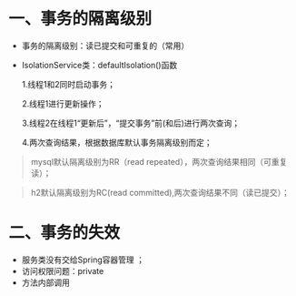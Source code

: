 # 一、事务的隔离级别
+ 事务的隔离级别：读已提交和可重复的（常用）
+ IsolationService类：defaultIsolation()函数

    1.线程1和2同时启动事务；
    
    2.线程1进行更新操作；
    
    3.线程2在线程1“更新后”，“提交事务”前(和后)进行两次查询；
    
    4.两次查询结果，根据数据库默认事务隔离级别而定；

> mysql默认隔离级别为RR（read repeated），两次查询结果相同（可重复读）；

> h2默认隔离级别为RC(read committed),两次查询结果不同（读已提交）；

# 二、事务的失效
+ 服务类没有交给Spring容器管理 ；
+ 访问权限问题：private 
+ 方法内部调用